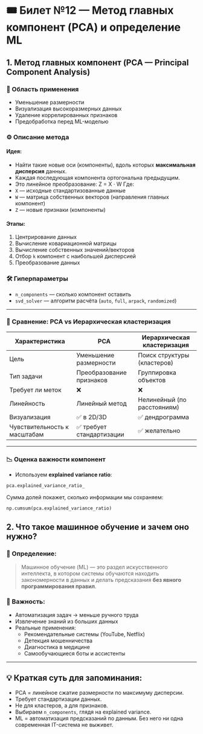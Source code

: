 # 🎟 Билет №12 — Метод главных компонент (PCA) и определение ML

## 1. Метод главных компонент (PCA — Principal Component Analysis)

### 📌 Область применения
- Уменьшение размерности
- Визуализация высокоразмерных данных
- Удаление коррелированных признаков
- Предобработка перед ML-моделью

### ⚙️ Описание метода

#### Идея:
- Найти такие новые оси (компоненты), вдоль которых **максимальная дисперсия** данных.
- Каждая последующая компонента ортогональна предыдущим.
- Это линейное преобразование:  Z = X · W
 Где:
- `X` — исходные стандартизованные данные
- `W` — матрица собственных векторов (направления главных компонент)
- `Z` — новые признаки (компоненты)

#### Этапы:
1. Центрирование данных
2. Вычисление ковариационной матрицы
3. Вычисление собственных значений/векторов
4. Отбор `k` компонент с наибольшей дисперсией
5. Преобразование данных

### 🛠 Гиперпараметры
- `n_components` — сколько компонент оставить
- `svd_solver` — алгоритм расчёта (`auto`, `full`, `arpack`, `randomized`)

---

### 🔄 Сравнение: PCA vs Иерархическая кластеризация

| Характеристика             | PCA                                 | Иерархическая кластеризация            |
|----------------------------|--------------------------------------|----------------------------------------|
| Цель                       | Уменьшение размерности               | Поиск структуры (кластеров)            |
| Тип задачи                 | Преобразование признаков             | Группировка объектов                   |
| Требует ли меток           | ❌                                   | ❌                                     |
| Линейность                 | Линейный метод                       | Нелинейный (по расстояниям)            |
| Визуализация               | ✅ в 2D/3D                           | ✅ дендрограмма                         |
| Чувствительность к масштабам | ✅ требует стандартизации           | ✅ желательно                           |

---

### 📉 Оценка важности компонент
- Используем **explained variance ratio**:
```python
pca.explained_variance_ratio_
```
Сумма долей покажет, сколько информации мы сохраняем:
```python
np.cumsum(pca.explained_variance_ratio)
```

## 2. Что такое машинное обучение и зачем оно нужно?

### 📘 Определение:

> Машинное обучение (ML) — это раздел искусственного интеллекта, в котором системы обучаются находить закономерности в данных и делать предсказания **без явного программирования правил**.
### 🧠 Важность:
- Автоматизация задач → меньше ручного труда
- Извлечение знаний из больших данных
- Реальные применения:
    - Рекомендательные системы (YouTube, Netflix)
    - Детекция мошенничества
    - Диагностика в медицине
    - Самообучающиеся боты и ассистенты

---

## 💡 Краткая суть для запоминания:

- PCA = линейное сжатие размерности по максимуму дисперсии.
- Требует стандартизации данных.
- Не для кластеров, а для признаков.
- Выбираем `n_components`, глядя на explained variance.
- ML = автоматизация предсказаний по данным. Без него ни одна современная IT-система не выживет.


